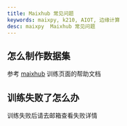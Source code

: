 ```yaml
---
title: Maixhub 常见问题
keywords: maixpy, k210, AIOT, 边缘计算
desc: maixpy  Maixhub 常见问题
---
```



## 怎么制作数据集

参考 [maixhub](https://www.maixhub.com/ModelTrainingHelp_zh.html) 训练页面的帮助文档

## 训练失败了怎么办

训练失败后请去邮箱查看失败详情
